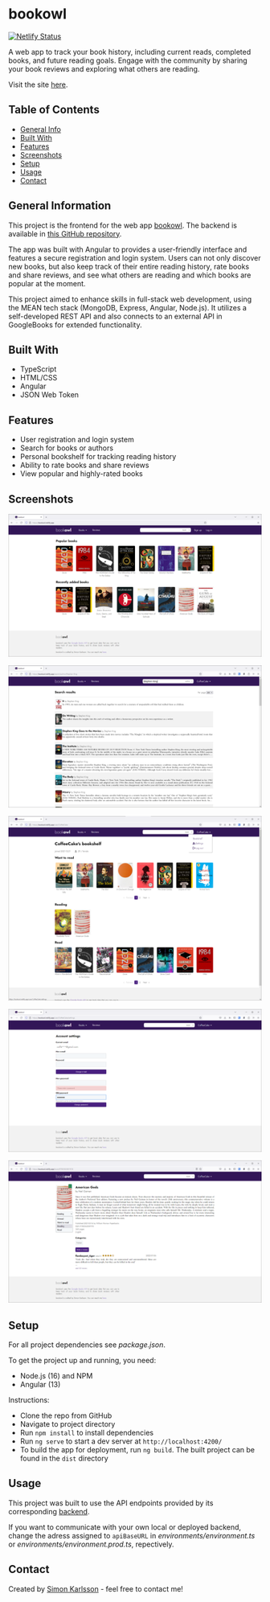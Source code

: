 # bookowl
[![Netlify Status](https://api.netlify.com/api/v1/badges/54cebf18-8d4a-42b3-9404-9fd66eab5709/deploy-status)](https://app.netlify.com/sites/bookowl/deploys)

A web app to track your book history, including current reads, completed books, and future reading 
goals. Engage with the community by sharing your book reviews and exploring what others are reading.

Visit the site [here](https://bookowl.netlify.app/).

## Table of Contents
* [General Info](#general-information)
* [Built With](#built-with)
* [Features](#features)
* [Screenshots](#screenshots)
* [Setup](#setup)
* [Usage](#usage)
* [Contact](#contact)


## General Information
This project is the frontend for the web app [bookowl](https://bookowl.netlify.app/). The backend 
is available in [this GitHub repository](https://github.com/sim-kar/bookowl-backend).

The app was built with Angular to provides a user-friendly interface and features a
secure registration and login system. Users can not only discover new books, but also keep track
of their entire reading history, rate books and share reviews, and see what others are reading and 
which books are popular at the moment.

This project aimed to enhance skills in full-stack web development, using the MEAN tech stack 
(MongoDB, Express, Angular, Node.js). It utilizes a self-developed REST API and also connects to an 
external API in GoogleBooks for extended functionality.


## Built With
- TypeScript
- HTML/CSS
- Angular
- JSON Web Token


## Features
- User registration and login system
- Search for books or authors
- Personal bookshelf for tracking reading history
- Ability to rate books and share reviews
- View popular and highly-rated books


## Screenshots
![The front page of the bookowl website](./img/bookowl-screenshot.png)

![Searching for books by Stephen King on the bookowl website](./img/bookowl-screenshot2.png)

![A user's personal bookshelf on the bookowl website](./img/bookowl-screenshot3.png)

![Changing the password on the user setting's page on the bookowl website](./img/bookowl-screenshot4.png)

![The page for the book American Gods on bookowl, marked as 'reading' by the user and featuring a user review](./img/bookowl-screenshot5.png)


## Setup
For all project dependencies see *package.json*.

To get the project up and running, you need:

- Node.js (16) and NPM
- Angular (13)

Instructions:

- Clone the repo from GitHub
- Navigate to project directory
- Run `npm install` to install dependencies
- Run `ng serve` to start a dev server at `http://localhost:4200/`
- To build the app for deployment, run `ng build`. The built project can be found in the `dist` 
  directory

## Usage
This project was built to use the API endpoints provided by its corresponding 
[backend](https://github.com/sim-kar/bookowl-backend). 

If you want to communicate with your own local or deployed backend, change the adress assigned to
`apiBaseURL` in *environments/environment.ts* or *environments/environment.prod.ts*, repectively.


## Contact
Created by [Simon Karlsson](mailto:a.simon.karlsson@gmail.com) - feel free to contact me!
